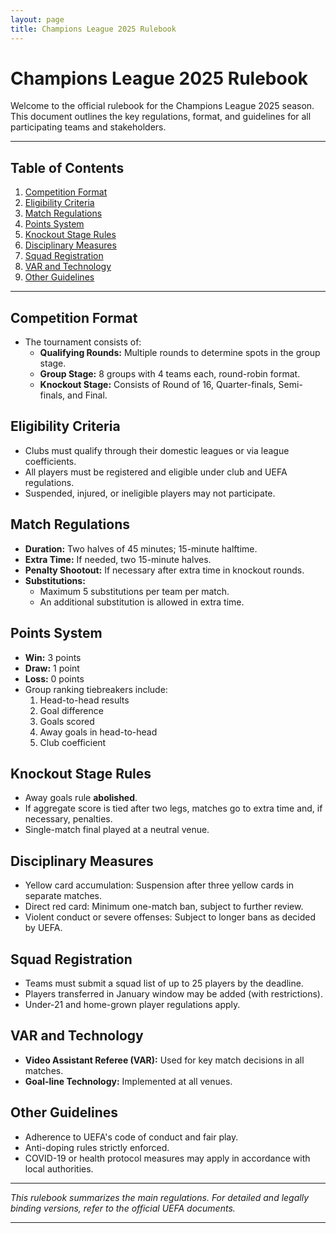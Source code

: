 ```yaml
---
layout: page
title: Champions League 2025 Rulebook
---
```


# Champions League 2025 Rulebook

Welcome to the official rulebook for the Champions League 2025 season. This document outlines the key regulations, format, and guidelines for all participating teams and stakeholders.

---

## Table of Contents

1. [Competition Format](#competition-format)
2. [Eligibility Criteria](#eligibility-criteria)
3. [Match Regulations](#match-regulations)
4. [Points System](#points-system)
5. [Knockout Stage Rules](#knockout-stage-rules)
6. [Disciplinary Measures](#disciplinary-measures)
7. [Squad Registration](#squad-registration)
8. [VAR and Technology](#var-and-technology)
9. [Other Guidelines](#other-guidelines)

---

## Competition Format

- The tournament consists of:  
  - **Qualifying Rounds:** Multiple rounds to determine spots in the group stage.  
  - **Group Stage:** 8 groups with 4 teams each, round-robin format.  
  - **Knockout Stage:** Consists of Round of 16, Quarter-finals, Semi-finals, and Final.

## Eligibility Criteria

- Clubs must qualify through their domestic leagues or via league coefficients.
- All players must be registered and eligible under club and UEFA regulations.
- Suspended, injured, or ineligible players may not participate.

## Match Regulations

- **Duration:** Two halves of 45 minutes; 15-minute halftime.
- **Extra Time:** If needed, two 15-minute halves.
- **Penalty Shootout:** If necessary after extra time in knockout rounds.
- **Substitutions:**  
  - Maximum 5 substitutions per team per match.  
  - An additional substitution is allowed in extra time.

## Points System

- **Win:** 3 points  
- **Draw:** 1 point  
- **Loss:** 0 points  
- Group ranking tiebreakers include:  
  1. Head-to-head results  
  2. Goal difference  
  3. Goals scored  
  4. Away goals in head-to-head  
  5. Club coefficient

## Knockout Stage Rules

- Away goals rule **abolished**.
- If aggregate score is tied after two legs, matches go to extra time and, if necessary, penalties.
- Single-match final played at a neutral venue.

## Disciplinary Measures

- Yellow card accumulation: Suspension after three yellow cards in separate matches.
- Direct red card: Minimum one-match ban, subject to further review.
- Violent conduct or severe offenses: Subject to longer bans as decided by UEFA.

## Squad Registration

- Teams must submit a squad list of up to 25 players by the deadline.
- Players transferred in January window may be added (with restrictions).
- Under-21 and home-grown player regulations apply.

## VAR and Technology

- **Video Assistant Referee (VAR):** Used for key match decisions in all matches.
- **Goal-line Technology:** Implemented at all venues.

## Other Guidelines

- Adherence to UEFA's code of conduct and fair play.
- Anti-doping rules strictly enforced.
- COVID-19 or health protocol measures may apply in accordance with local authorities.

---

*This rulebook summarizes the main regulations. For detailed and legally binding versions, refer to the official UEFA documents.*

---